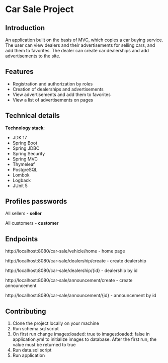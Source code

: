 # Car Sale Project

## Introduction
An application built on the basis of MVC, which copies a car buying service. The user can view dealers and their advertisements for selling cars, and add them to favorites. The dealer can create car dealerships and add advertisements to the site.

## Features

* Registration and authorization by roles
* Creation of dealerships and advertisements
* View advertisements and add them to favorites
* View a list of advertisements on pages

## Technical details

**Technology stack**: 

* JDK 17 
* Spring Boot 
* Spring JDBC 
* Spring Security
* Spring MVC 
* Thymeleaf
* PostgreSQL
* Lombok
* Logback
* JUnit 5

## Profiles passwords

All sellers - **seller**

All customers - **customer**

## Endpoints

http://localhost:8080/car-sale/vehicle/home - home page

http://localhost:8080/car-sale/dealership/create - create dealership

http://localhost:8080/car-sale/dealership/{id} - dealership by id

http://localhost:8080/car-sale/announcement/create - create announcement

http://localhost:8080/car-sale/announcement/{id} - announcement by id

## Contributing

1. Clone the project locally on your machine
2. Run schema.sql script
3. On first run change images:loaded: true to images:loaded: false in application.yml to initialize images to database. After the first run, the value must be returned to true
4. Run data.sql script 
5. Run application

